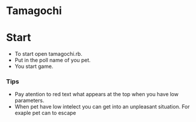 # Tamagochi


# Start

  - To start open tamagochi.rb.
  - Put in the poll name of you pet.
  - You start game.


### Tips


* Pay atention to red text what appears at the top when you have low parameters.
* When pet have low intelect you can get into an unpleasant situation. For exaple pet can to escape

